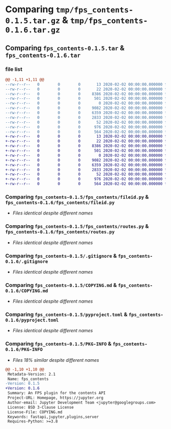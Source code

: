 # Comparing `tmp/fps_contents-0.1.5.tar.gz` & `tmp/fps_contents-0.1.6.tar.gz`

## Comparing `fps_contents-0.1.5.tar` & `fps_contents-0.1.6.tar`

### file list

```diff
@@ -1,11 +1,11 @@
--rw-r--r--   0        0        0       13 2020-02-02 00:00:00.000000 fps_contents-0.1.5/MANIFEST.in
--rw-r--r--   0        0        0       22 2020-02-02 00:00:00.000000 fps_contents-0.1.5/fps_contents/__init__.py
--rw-r--r--   0        0        0     8386 2020-02-02 00:00:00.000000 fps_contents-0.1.5/fps_contents/fileid.py
--rw-r--r--   0        0        0      501 2020-02-02 00:00:00.000000 fps_contents-0.1.5/fps_contents/main.py
--rw-r--r--   0        0        0        0 2020-02-02 00:00:00.000000 fps_contents-0.1.5/fps_contents/py.typed
--rw-r--r--   0        0        0     9082 2020-02-02 00:00:00.000000 fps_contents-0.1.5/fps_contents/routes.py
--rw-r--r--   0        0        0     6359 2020-02-02 00:00:00.000000 fps_contents-0.1.5/.gitignore
--rw-r--r--   0        0        0     2833 2020-02-02 00:00:00.000000 fps_contents-0.1.5/COPYING.md
--rw-r--r--   0        0        0       52 2020-02-02 00:00:00.000000 fps_contents-0.1.5/README.md
--rw-r--r--   0        0        0      976 2020-02-02 00:00:00.000000 fps_contents-0.1.5/pyproject.toml
--rw-r--r--   0        0        0      564 2020-02-02 00:00:00.000000 fps_contents-0.1.5/PKG-INFO
+-rw-r--r--   0        0        0       13 2020-02-02 00:00:00.000000 fps_contents-0.1.6/MANIFEST.in
+-rw-r--r--   0        0        0       22 2020-02-02 00:00:00.000000 fps_contents-0.1.6/fps_contents/__init__.py
+-rw-r--r--   0        0        0     8386 2020-02-02 00:00:00.000000 fps_contents-0.1.6/fps_contents/fileid.py
+-rw-r--r--   0        0        0      501 2020-02-02 00:00:00.000000 fps_contents-0.1.6/fps_contents/main.py
+-rw-r--r--   0        0        0        0 2020-02-02 00:00:00.000000 fps_contents-0.1.6/fps_contents/py.typed
+-rw-r--r--   0        0        0     9082 2020-02-02 00:00:00.000000 fps_contents-0.1.6/fps_contents/routes.py
+-rw-r--r--   0        0        0     6359 2020-02-02 00:00:00.000000 fps_contents-0.1.6/.gitignore
+-rw-r--r--   0        0        0     2833 2020-02-02 00:00:00.000000 fps_contents-0.1.6/COPYING.md
+-rw-r--r--   0        0        0       52 2020-02-02 00:00:00.000000 fps_contents-0.1.6/README.md
+-rw-r--r--   0        0        0      976 2020-02-02 00:00:00.000000 fps_contents-0.1.6/pyproject.toml
+-rw-r--r--   0        0        0      564 2020-02-02 00:00:00.000000 fps_contents-0.1.6/PKG-INFO
```

### Comparing `fps_contents-0.1.5/fps_contents/fileid.py` & `fps_contents-0.1.6/fps_contents/fileid.py`

 * *Files identical despite different names*

### Comparing `fps_contents-0.1.5/fps_contents/routes.py` & `fps_contents-0.1.6/fps_contents/routes.py`

 * *Files identical despite different names*

### Comparing `fps_contents-0.1.5/.gitignore` & `fps_contents-0.1.6/.gitignore`

 * *Files identical despite different names*

### Comparing `fps_contents-0.1.5/COPYING.md` & `fps_contents-0.1.6/COPYING.md`

 * *Files identical despite different names*

### Comparing `fps_contents-0.1.5/pyproject.toml` & `fps_contents-0.1.6/pyproject.toml`

 * *Files identical despite different names*

### Comparing `fps_contents-0.1.5/PKG-INFO` & `fps_contents-0.1.6/PKG-INFO`

 * *Files 18% similar despite different names*

```diff
@@ -1,10 +1,10 @@
 Metadata-Version: 2.1
 Name: fps_contents
-Version: 0.1.5
+Version: 0.1.6
 Summary: An FPS plugin for the contents API
 Project-URL: Homepage, https://jupyter.org
 Author-email: Jupyter Development Team <jupyter@googlegroups.com>
 License: BSD 3-Clause License
 License-File: COPYING.md
 Keywords: fastapi,jupyter,plugins,server
 Requires-Python: >=3.8
```

